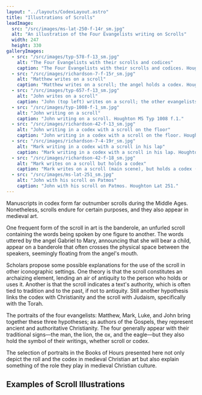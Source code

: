 ```yaml
---
layout: "../layouts/CodexLayout.astro"
title: "Illustrations of Scrolls"
leadImage:
  src: "/src/images/ms-lat-250-f-14r_sm.jpg"
  alt: "An illustration of the Four Evangelists writing on Scrolls"
  width: 247
  height: 330
galleryImages:
  - src: "/src/images/typ-578-f-13_sm.jpg"
    alt: "The Four Evangelists with their scrolls and codices"
    caption: "The Four Evangelists with their scrolls and codices. Houghton Typ 578 f.13."
  - src: "/src/images/richardson-7-f-15r_sm.jpg"
    alt: "Matthew writes on a scroll"
    caption: "Matthew writes on a scroll; the angel holds a codex. Houghton Richardson 7 f.15r."
  - src: "/src/images/typ-657-f-13_sm.jpg"
    alt: "John writes on a scroll"
    caption: "John (top left) writes on a scroll; the other evangelists write on a ruled membrane, presumably that of a codex. Houghton Typ 657 f.13."
  - src: "/src/images/typ-1008-f-1_sm.jpg"
    alt: "John writing on a scroll"
    caption: "John writing on a scroll. Houghton MS Typ 1008 f.1."
  - src: "/src/images/richardson-42-f-13_sm.jpg"
    alt: "John writing in a codex with a scroll on the floor"
    caption: "John writing in a codex with a scroll on the floor. Houghton Richardson 42 f.13."
  - src: "/src/images/richardson-7-4-19r_sm.jpg"
    alt: "Mark writing in a codex with a scroll in his lap"
    caption: "Mark writing in a codex with a scroll in his lap. Houghton Richardson 7 f.19r."
  - src: "/src/images/richardson-42-f-18_sm.jpg"
    alt: "Mark writes on a scroll but holds a codex"
    caption: "Mark writes on a scroll (main scene), but holds a codex (far right). Houghton Richardson 42 f.18"
  - src: "/src/images/ms-lat-251_sm.jpg"
    alt: "John with his scroll on Patmos"
    caption: "John with his scroll on Patmos. Houghton Lat 251."
---
```


Manuscripts in codex form far outnumber scrolls during the Middle Ages. Nonetheless, scrolls endure for certain purposes, and they also appear in medieval art.

One frequent form of the scroll in art is the banderole, an unfurled scroll containing the words being spoken by one figure to another. The words uttered by the angel Gabriel to Mary, announcing that she will bear a child, appear on a banderole that often crosses the physical space between the speakers, seemingly floating from the angel's mouth.

Scholars propose some possible explanations for the use of the scroll in other iconographic settings. One theory is that the scroll constitutes an archaizing element, lending an air of antiquity to the person who holds or uses it. Another is that the scroll indicates a text's authority, which is often tied to tradition and to the past, if not to antiquity. Still another hypothesis links the codex with Christianity and the scroll with Judaism, specifically with the Torah.

The portraits of the four evangelists: Matthew, Mark, Luke, and John bring together these three hypotheses; as authors of the Gospels, they represent ancient and authoritative Christianity. The four generally appear with their traditional signs—the man, the lion, the ox, and the eagle—but they also hold the symbol of their writings, whether scroll or codex.

The selection of portraits in the Books of Hours presented here not only depict the roll and the codex in medieval Christian art but also explain something of the role they play in medieval Christian culture.

## Examples of Scroll Illustrations